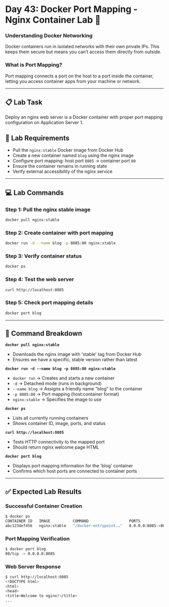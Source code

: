 # Day 43: Docker Port Mapping - Nginx Container Lab 🐳


### Understanding Docker Networking

Docker containers run in isolated networks with their own private IPs. This keeps them secure but means you can’t access them directly from outside.

### What is Port Mapping?

Port mapping connects a port on the host to a port inside the container, letting you access container apps from your machine or network.


---

## 📋 Lab Task
Deploy an nginx web server is  a Docker container with proper port mapping configuration on Application Server 1.

## 🎯 Lab Requirements
- Pull the `nginx:stable` Docker image from Docker Hub
- Create a new container named `blog` using the nginx image
- Configure port mapping: host port `8085` → container port `80`
- Ensure the container remains in running state
- Verify external accessibility of the nginx service

---

## 💻 Lab Commands

### Step 1: Pull the nginx stable image
```bash
docker pull nginx:stable
```

### Step 2: Create container with port mapping
```bash
docker run -d --name blog -p 8085:80 nginx:stable
```

### Step 3: Verify container status
```bash
docker ps
```

### Step 4: Test the web server
```bash
curl http://localhost:8085
```

### Step 5: Check port mapping details
```bash
docker port blog
```

---

## 📖 Command Breakdown

**`docker pull nginx:stable`**
- Downloads the nginx image with 'stable' tag from Docker Hub
- Ensures we have a specific, stable version rather than latest

**`docker run -d --name blog -p 8085:80 nginx:stable`**
- `docker run` → Creates and starts a new container
- `-d` → Detached mode (runs in background)
- `--name blog` → Assigns  a friendly name "blog" to the container
- `-p 8085:80` → Port mapping (host:container format)
- `nginx:stable` → Specifies the image to use

**`docker ps`**
- Lists all currently running containers
- Shows container ID, image, ports, and status

**`curl http://localhost:8085`**
- Tests HTTP connectivity to the mapped port
- Should return nginx welcome page HTML

**`docker port blog`**
- Displays port mapping information for the 'blog' container
- Confirms which host ports are connected to container ports

---

## ✅ Expected Lab Results

### Successful Container Creation
```bash
$ docker ps
CONTAINER ID   IMAGE          COMMAND                  PORTS                  NAMES
abc123def456   nginx:stable   "/docker-entrypoint.…"   0.0.0.0:8085->80/tcp   blog
```

### Port Mapping Verification
```bash
$ docker port blog
80/tcp -> 0.0.0.0:8085
```

### Web Server Response
```bash
$ curl http://localhost:8085
<!DOCTYPE html>
<html>
<head>
<title>Welcome to nginx!</title>
...

